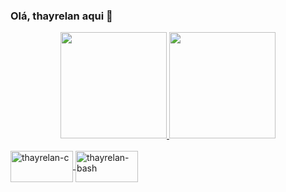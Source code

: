 ### Olá, thayrelan aqui 👋

<div align="center">
  <a href="https://github.com/thayrelan">
  <img height="170em" src="https://github-readme-stats.vercel.app/api?username=thayrelan&show_icons=true&theme=dark&include_all_commits=true&count_private=true"/>
  <img height="170em" src="https://github-readme-stats.vercel.app/api/top-langs/?username=thayrelan&layout=compact&langs_count=7&theme=dark"/>
</div>

  <div style="display: inline_block"><br>
  <img align="center" alt="thayrelan-c" height="50" width="100" src="https://cdn.jsdelivr.net/gh/devicons/devicon/icons/c/c-original.svg">
  <img align="center" alt="thayrelan-bash" height="50" width="100" src="https://cdn.jsdelivr.net/gh/devicons/devicon/icons/bash/bash-original.svg">

</div>

